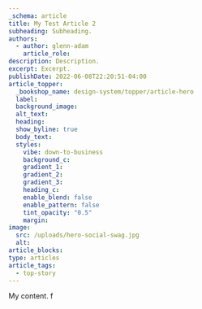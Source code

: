 ```yaml
---
_schema: article
title: My Test Article 2
subheading: Subheading.
authors:
  - author: glenn-adam
    article_role:
description: Description.
excerpt: Excerpt.
publishDate: 2022-06-08T22:20:51-04:00
article_topper:
  _bookshop_name: design-system/topper/article-hero
  label:
  background_image:
  alt_text:
  heading:
  show_byline: true
  body_text:
  styles:
    vibe: down-to-business
    background_c:
    gradient_1:
    gradient_2:
    gradient_3:
    heading_c:
    enable_blend: false
    enable_pattern: false
    tint_opacity: "0.5"
    margin:
image:
  src: /uploads/hero-social-swag.jpg
  alt: 
article_blocks:
type: articles
article_tags:
  - top-story
---
```


My content. f
